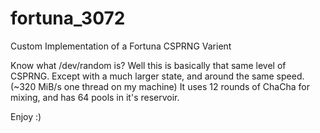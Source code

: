 # fortuna_3072
Custom Implementation of a Fortuna CSPRNG Varient

Know what /dev/random is? Well this is basically that same level of CSPRNG.
Except with a much larger state, and around the same speed. (~320 MiB/s one thread on my machine)
It uses 12 rounds of ChaCha for mixing, and has 64 pools in it's reservoir.

Enjoy :)
